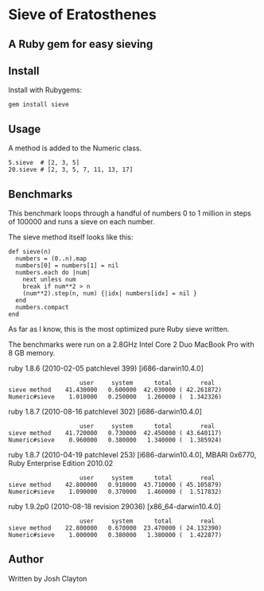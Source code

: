 # Sieve of Eratosthenes

## A Ruby gem for easy sieving

## Install

Install with Rubygems:

    gem install sieve

## Usage

A method is added to the Numeric class.

    5.sieve  # [2, 3, 5]
    20.sieve # [2, 3, 5, 7, 11, 13, 17]

## Benchmarks

This benchmark loops through a handful of numbers 0 to 1 million in steps of
100000 and runs a sieve on each number.

The sieve method itself looks like this:

    def sieve(n)
      numbers = (0..n).map
      numbers[0] = numbers[1] = nil
      numbers.each do |num|
        next unless num
        break if num**2 > n
        (num**2).step(n, num) {|idx| numbers[idx] = nil }
      end
      numbers.compact
    end

As far as I know, this is the most optimized pure Ruby sieve written.

The benchmarks were run on a 2.8GHz Intel Core 2 Duo MacBook Pro with 8 GB memory.

ruby 1.8.6 (2010-02-05 patchlevel 399) [i686-darwin10.4.0]

                        user     system      total        real
    sieve method    41.430000   0.600000  42.030000 ( 42.261872)
    Numeric#sieve    1.010000   0.250000   1.260000 (  1.342326)

ruby 1.8.7 (2010-08-16 patchlevel 302) [i686-darwin10.4.0]

                        user     system      total        real
    sieve method    41.720000   0.730000  42.450000 ( 43.640117)
    Numeric#sieve    0.960000   0.380000   1.340000 (  1.385924)

ruby 1.8.7 (2010-04-19 patchlevel 253) [i686-darwin10.4.0], MBARI 0x6770, Ruby Enterprise Edition 2010.02

                        user     system      total        real
    sieve method    42.800000   0.910000  43.710000 ( 45.105879)
    Numeric#sieve    1.090000   0.370000   1.460000 (  1.517832)


ruby 1.9.2p0 (2010-08-18 revision 29036) [x86_64-darwin10.4.0]

                        user     system      total        real
    sieve method    22.800000   0.670000  23.470000 ( 24.132390)
    Numeric#sieve    1.000000   0.380000   1.380000 (  1.422877)

## Author

Written by Josh Clayton
